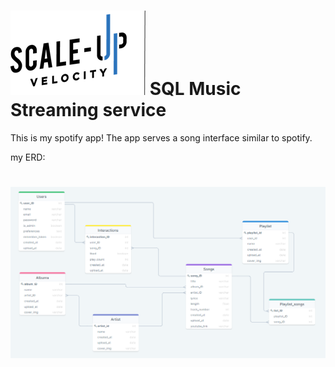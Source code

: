 # ![Scale-Up Velocity](./readme-files/logo-main.png)   SQL Music Streaming service

This is my spotify app!
The app serves a song interface similar to spotify.

<!-- glitch link:
https://david35008-ticket-manager-glitch.glitch.me/ -->

my ERD:
# ![pictue](./readme-files/my-ERD.png)
